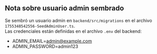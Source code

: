 ## Nota sobre usuario admin sembrado

Se sembró un usuario admin en `backend/src/migrations` en el archivo `1755348542556-SeedAdminUser.ts`.  
Las credenciales están definidas en el archivo `.env` del backend:

- ADMIN_EMAIL=admin@example.com
- ADMIN_PASSWORD=admin123